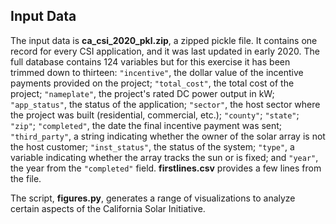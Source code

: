 ## Input Data

The input data is **ca_csi_2020_pkl.zip**, a zipped pickle file. It contains one record for every CSI application, and it was last updated in early 2020. The full database contains 124 variables but for this exercise it has been trimmed down to thirteen: `"incentive"`, the dollar value of the incentive payments provided on the project; `"total_cost"`, the total cost of the project; `"nameplate"`, the project's rated DC power output in kW; `"app_status"`, the status of the application; `"sector"`, the host sector where the project was built (residential, commercial, etc.); `"county"`; `"state"`; `"zip"`; `"completed"`, the date the final incentive payment was sent; `"third_party"`, a string indicating whether the owner of the solar array is not the host customer; `"inst_status"`, the status of the system; `"type"`, a variable indicating whether the array tracks the sun or is fixed; and `"year"`, the year from the `"completed"` field. **firstlines.csv** provides a few lines from the file.



The script, **figures.py**, generates a range of visualizations to analyze certain aspects of the California Solar Initiative.